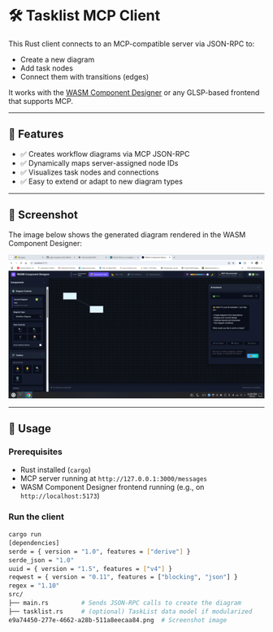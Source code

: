# 🛠 Tasklist MCP Client

This Rust client connects to an MCP-compatible server via JSON-RPC to:

- Create a new diagram
- Add task nodes
- Connect them with transitions (edges)

It works with the [WASM Component Designer](https://github.com/eclipse-glsp/glsp-mcp) or any GLSP-based frontend that supports MCP.

---

## 🚀 Features

- ✅ Creates workflow diagrams via MCP JSON-RPC
- ✅ Dynamically maps server-assigned node IDs
- ✅ Visualizes task nodes and connections
- ✅ Easy to extend or adapt to new diagram types

---

## 🧪 Screenshot

The image below shows the generated diagram rendered in the WASM Component Designer:

![WASM Component Designer Screenshot](Screenshot_20250806_164929.png)

---

## 🔧 Usage

### Prerequisites

- Rust installed (`cargo`)
- MCP server running at `http://127.0.0.1:3000/messages`
- WASM Component Designer frontend running (e.g., on `http://localhost:5173`)

### Run the client

```bash
cargo run
[dependencies]
serde = { version = "1.0", features = ["derive"] }
serde_json = "1.0"
uuid = { version = "1.5", features = ["v4"] }
reqwest = { version = "0.11", features = ["blocking", "json"] }
regex = "1.10"
src/
├── main.rs         # Sends JSON-RPC calls to create the diagram
├── tasklist.rs     # (optional) TaskList data model if modularized
e9a74450-277e-4662-a28b-511a8eecaa84.png  # Screenshot image

